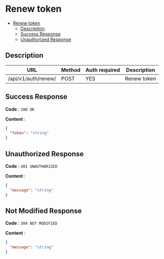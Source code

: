 # Renew token

<!--toc:start-->

- [Renew token](#renew-token)
  - [Description](#description)
  - [Success Response](#success-response)
  - [Unauthorized Response](#unauthorized-response)
  <!--toc:end-->

## Description

| URL                 | Method | Auth required | Description |
| ------------------- | ------ | ------------- | ----------- |
| /api/v1/auth/renew/ | POST   | YES           | Renew token |

## Success Response

**Code** : `200 OK`

**Content** :

```json
{
  "token": "string"
}
```

## Unauthorized Response

**Code** : `401 UNAUTHORIZED`

**Content** :

```json
{
  "message": "string"
}
```

## Not Modified Response

**Code** : `304 NOT MODIFIED`

**Content** :

```json
{
  "message": "string"
}
```
